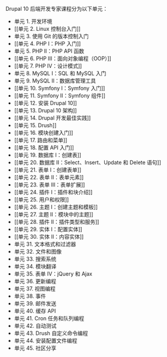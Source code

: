 Drupal 10 后端开发专家课程分为以下单元：

- 单元 1. 开发环境
- [[单元 2. Linux 控制台入门]]
- 单元 3. 使用 Git 的版本控制入门
- [[单元 4. PHP I：PHP 入门]]
- 单元 5. PHP II：PHP API 函数
- [[单元 6. PHP III：面向对象编程（OOP）]]
- [[单元 7. PHP IV：设计模式]]
- 单元 8. MySQL I：SQL 和 MySQL 入门
- 单元 9. MySQL II：数据库管理工具
- [[单元 10. Symfony I：Symfony 入门]]
- [[单元 11. Symfony II：Symfony 组件]]
- [[单元 12. 安装 Drupal 10]]
- [[单元 13. Drupal 10 架构]]
- [[单元 14. Drupal 开发最佳实践]]
- [[单元 15. Drush]]
- [[单元 16. 模块创建入门]]
- [[单元 17. 路由和菜单]]
- [[单元 18. 配置 API 入门]]
- [[单元 19. 数据库 I：创建表]]
- [[单元 20. 数据库 II：Select、Insert、Update 和 Delete 语句]]
- [[单元 21. 表单 I：创建表单]]
- [[单元 22. 表单 II：表单元素]]
- [[单元 23. 表单 III：表单扩展]]
- [[单元 24. 插件 I：插件和块介绍]]
- [[单元 25. 用户和权限]]
- [[单元 26. 主题 I：创建主题和模板]]
- [[单元 27. 主题 II：模块中的主题]]
- [[单元 28. 插件 II：插件类型和服务]]
- [[单元 29. 实体 I：配置实体]]
- [[单元 30. 实体 II：内容实体]]
- 单元 31. 文本格式和过滤器
- 单元 32. 文件和图像
- 单元 33. 搜索系统
- 单元 34. 模块翻译
- 单元 35. 表单 IV：jQuery 和 Ajax
- 单元 36. 更新编程
- 单元 37. 视图编程
- 单元 38. 事件
- 单元 39. 邮件发送
- 单元 40. 缓存 API
- 单元 41. Cron 任务和队列编程
- 单元 42. 自动测试
- 单元 43. Drush 自定义命令编程
- 单元 44. 安装配置文件编程
- 单元 45. 社区分享